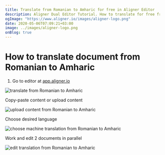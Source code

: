 ```yaml
---
title: Translate from Romanian to Amharic for free in Aligner Editor
description: Aligner Dual Editor Tutorial. How to translate for free from Romanian to Amharic. Aligner is multilingual document management platform. 
ogImage: "https://www.aligner.io/images/aligner-logo.png"
date: 2020-05-06T07:09:21+03:00
image: ../images/aligner-logo.png
onBlog: true
---
```


# How to translate document from Romanian to Amharic

1. Go to editor at [app.aligner.io](https://app.aligner.io "Aligner App web page")

![translate from Romanian to Amharic](../aligner-blank-editor.png "translate from Romanian to Amharic")

Copy-paste content or upload content

![upload content from Romanian to Amharic](../aligner-uploaded-document.png "upload content from Romanian to Amharic")

Choose desired language

![choose machine translation from Romanian to Amharic](../aligner-language-dropdown.png "choose machine translation from Romanian to Amharic")

Work and edit 2 documents in parallel

![edit translation from Romanian to Amharic](../aligner-double-sitded-editor.png "edit translation from Romanian to Amharic")

